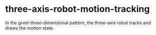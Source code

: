 # three-axis-robot-motion-tracking
In the given three-dimensional pattern, the three-axis robot tracks and draws the motion state.
